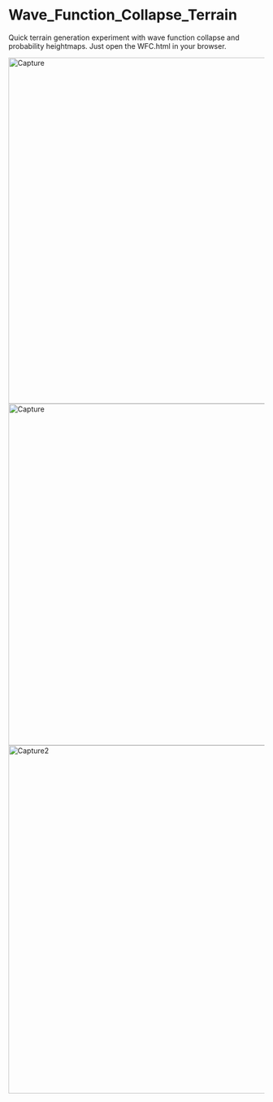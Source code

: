 # Wave_Function_Collapse_Terrain
Quick terrain generation experiment with wave function collapse and probability heightmaps. Just open the WFC.html in your browser.

<img width="681" alt="Capture" src="https://github.com/joshbrew/Wave_Function_Collapse_Terrain/assets/18196383/26c1a233-495b-40b8-a503-f75a6c0cad13">
<img width="672" alt="Capture" src="https://github.com/joshbrew/Wave_Function_Collapse_Terrain/assets/18196383/6ccb68a7-ef38-4c51-b31b-6a1bd49ce9f1">
<img width="685" alt="Capture2" src="https://github.com/joshbrew/Wave_Function_Collapse_Terrain/assets/18196383/39a7b112-da05-4a7a-9fb7-b9aa960e01c3">
